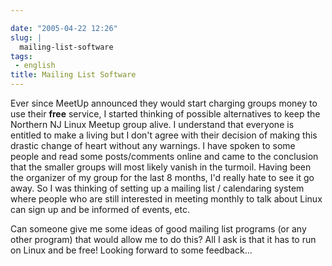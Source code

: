 ```yaml
---

date: "2005-04-22 12:26"
slug: |
  mailing-list-software
tags:
 - english
title: Mailing List Software
---
```


Ever since MeetUp announced they would start charging groups money to
use their **free** service, I started thinking of possible alternatives
to keep the Northern NJ Linux Meetup group alive. I understand that
everyone is entitled to make a living but I don't agree with their
decision of making this drastic change of heart without any warnings. I
have spoken to some people and read some posts/comments online and came
to the conclusion that the smaller groups will most likely vanish in the
turmoil. Having been the organizer of my group for the last 8 months,
I'd really hate to see it go away. So I was thinking of setting up a
mailing list / calendaring system where people who are still interested
in meeting monthly to talk about Linux can sign up and be informed of
events, etc.

Can someone give me some ideas of good mailing list programs (or any
other program) that would allow me to do this? All I ask is that it has
to run on Linux and be free! Looking forward to some feedback...
